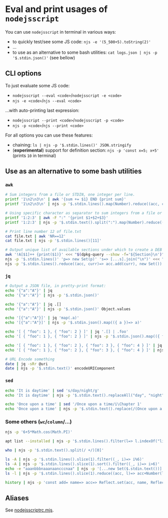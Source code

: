 # Eval and print usages of `nodejsscript`
You can use `nodejsscript` in terminal in various ways:

- to quickly test/see some JS code: `njs -e '(5_500+5).toString(2)'`
- …
- to use as an alternative to some bash utilities: `cat logs.json | njs -p '$.stdin.json()'` (see bellow)

## CLI options
To just evaluate some JS code:

- `nodejsscript --eval <code>`/`nodejsscript -e <code>`
- `njs -e <code>`/`njs --eval <code>`

…with auto-printing last expression:

- `nodejsscript --print <code>`/`nodejsscript -p <code>`
- `njs -p <code>`/`njs --print <code>`

For all options you can use these features:

- chaining: `ls | njs -p '$.stdin.lines()' JSON.stringify`
- (**experimental**) support for definition section: `njs -p 'const x=5; x+5'` (prints `10` in terminal)

## Use as an alternative to some bash utilities
### `awk`
```bash
# Sum integers from a file or STDIN, one integer per line.
printf '1\n2\n3\n' | awk '{sum += $1} END {print sum}'
printf '1\n2\n3\n' | njs -p '$.stdin.lines().map(Number).reduce((acc, curr)=> acc+curr, 0)'

# Using specific character as separator to sum integers from a file or STDIN.
printf '1:2:3' | awk -F ":" '{print $1+$2+$3}'
printf '1:2:3' | njs -p '$.stdin.text().split(":").map(Number).reduce((acc, curr)=> acc+curr, 0)'

# Print line number 12 of file.txt
cat file.txt | awk 'NR==12'
cat file.txt | njs -p '$.stdin.lines()[11]'

# Output unique list of available sections under which to create a DEB package.
awk '!A[$1]++ {print($1)}' <<< "$(dpkg-query --show -f='${Section}\n')"
njs -p '$.stdin.lines()' 'p=> new Set(p)' 's=> [...s].join("\n")' <<< "$(dpkg-query --show -f='${Section}\n')"
njs -p '$.stdin.lines().reduce((acc, curr)=> acc.add(curr), new Set())' Array.from 'arr=> arr.join("\n")' <<< "$(dpkg-query --show -f='${Section}\n')"
```

### `jq`
```bash
# Output a JSON file, in pretty-print format:
echo '{"a":"A"}' | jq
echo '{"a":"A"}' | njs -p '$.stdin.json()'

echo '{"a":"A"}' | jq .[]
echo '{"a":"A"}' | njs -p '$.stdin.json()' Object.values

echo '[{"a":"A"}]' | jq 'map(.a)'
echo '[{"a":"A"}]' | njs -p '$.stdin.json().map(({ a })=> a)'

echo '[ { "foo": 1 }, { "foo": 2 } ]' | jq '.[] | .foo'
echo '[ { "foo": 1 }, { "foo": 2 } ]' | njs -p '$.stdin.json().map(({ foo })=> foo).join("\n")'

echo '[ { "foo": 1 }, { "foo": 2 }, { "foo": 3 }, { "foo": 4 } ]' | jq '.[2:3]'
echo '[ { "foo": 1 }, { "foo": 2 }, { "foo": 3 }, { "foo": 4 } ]' | njs -p '$.stdin.json().slice(2,3)'

# URL Encode something
date | jq -sRr @uri
date | njs -p '$.stdin.text()' encodeURIComponent
```

### `sed`
```bash
echo 'It is daytime' | sed 's/day/night/g'
echo 'It is daytime' | njs -p '$.stdin.text().replaceAll("day", "night")'

echo 'Once upon a time' | sed '/Once upon a time/i\Chapter 1'
echo 'Once upon a time' | njs -p '$.stdin.text().replace(/(Once upon a time)/, "Chapter 1\n$1")'
```

### Some others (`wc`/`column`/…)
```bash
njs -p '6+5*Math.cos(Math.PI)'

apt list --installed | njs -p '$.stdin.lines().filter(l=> l.indexOf("libreoffice")!==-1).length'

who | njs -p '$.stdin.text().split(/ +/)[0]'

ls -A | njs -p '$.stdin.lines().slice(1).filter((_, i)=> i%6)'
ls -A | njs -p '$.stdin.lines().slice(1).sort().filter((_, i)=> i>6)'
echo -e "aaanbbbnaaanaancccnaa" | njs -p '[...new Set($.stdin.text())].join("")'
ls -l | njs -p '$.stdin.lines().slice(1).reduce((acc, l)=> acc+Number(l.split(/  ?/)[4]), 0)'

history | njs -p 'const add= name=> acc=> Reflect.set(acc, name, Reflect.has(acc, name) ? acc[name]+1 : 1) && acc; $.stdin.lines().reduce((acc, l)=> add(l.trim().split(/  ?/)[1])(acc), {})'
```
## Aliases
See [nodejsscriptrc.mjs](./nodejsscriptrc.md).
